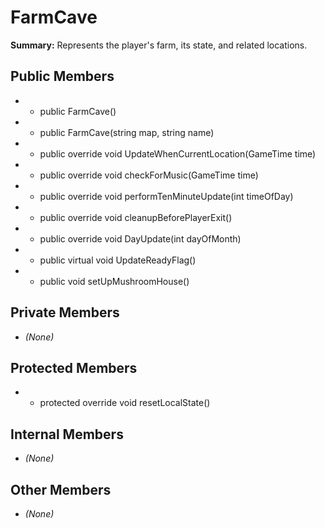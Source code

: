 # FarmCave

**Summary:** Represents the player's farm, its state, and related locations.

## Public Members
- - public FarmCave()
- - public FarmCave(string map, string name)
- - public override void UpdateWhenCurrentLocation(GameTime time)
- - public override void checkForMusic(GameTime time)
- - public override void performTenMinuteUpdate(int timeOfDay)
- - public override void cleanupBeforePlayerExit()
- - public override void DayUpdate(int dayOfMonth)
- - public virtual void UpdateReadyFlag()
- - public void setUpMushroomHouse()

## Private Members
- *(None)*

## Protected Members
- - protected override void resetLocalState()

## Internal Members
- *(None)*

## Other Members
- *(None)*
